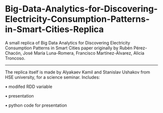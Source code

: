 # Big-Data-Analytics-for-Discovering-Electricity-Consumption-Patterns-in-Smart-Cities-Replica
A small replica of Big Data Analytics for Discovering Electricity Consumption Patterns in Smart Cities paper originally by Rubén Pérez-Chacón, José María Luna-Romera, Francisco Martínez-Álvarez, Alicia Troncoso. 

***

The replica itself is made by Alyakaev Kamil and Stanislav Ushakov from HSE university, for a science seminar. Includes:

• modifed RDD variable

• presentation

• python code for presentation
